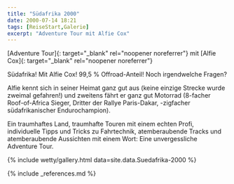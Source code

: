 ```yaml
---
title: "Südafrika 2000"
date: 2000-07-14 18:21
tags: [ReiseStart,Galerie]
excerpt: "Adventure Tour mit Alfie Cox"
---
```

[Adventure Tour]{: target="_blank" rel="noopener noreferrer"} mit [Alfie Cox]{: target="_blank" rel="noopener noreferrer"}

Südafrika! Mit Alfie Cox! 99,5 % Offroad-Anteil! Noch irgendwelche Fragen?

<!--more-->

Alfie kennt sich in seiner Heimat ganz gut aus (keine einzige Strecke wurde zweimal gefahren!) und zweitens fährt er ganz gut Motorrad (8-facher Roof-of-Africa Sieger, Dritter der Rallye Paris-Dakar, -zigfacher südafrikanischer Endurochampion).

Ein traumhaftes Land, traumhafte Touren mit einem echten Profi, individuelle Tipps und Tricks zu Fahrtechnik, atemberaubende Tracks und atemberaubende Aussichten mit einem Wort: Eine unvergessliche Adventure Tour.


{% include wetty/gallery.html data=site.data.Suedafrika-2000 %}


{% include _references.md %}


